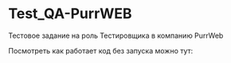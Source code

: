 # Test_QA-PurrWEB
Тестовое задание на роль Тестировщика в компанию PurrWeb

Посмотреть как работает код без запуска можно тут:
